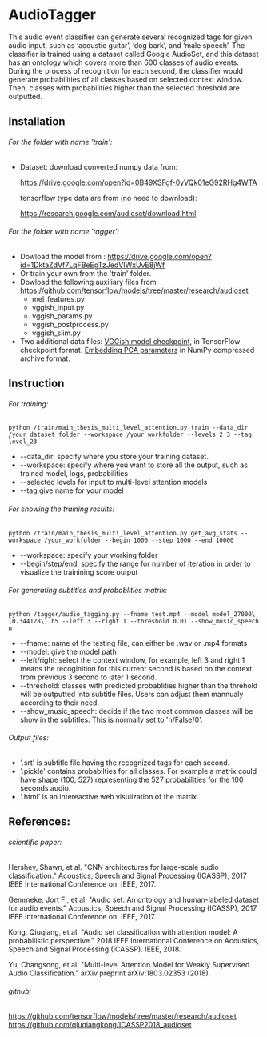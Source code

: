 # AudioTagger

This audio event classifier can generate several recognized tags for given audio input, such as ‘acoustic guitar’, ‘dog bark’, and ‘male speech’. The classifier is trained using a dataset called Google AudioSet, and this dataset has an ontology which covers more than 600 classes of audio events. During the process of recognition for each second, the classifier would generate probabilities of all classes based on selected context window. Then, classes with probabilities higher than the selected threshold are outputted.

## Installation
###### For the folder with name 'train':
 - Dataset: 
    download converted numpy data from:
    
    https://drive.google.com/open?id=0B49XSFgf-0yVQk01eG92RHg4WTA
    
    tensorflow type data are from (no need to download):
    
    https://research.google.com/audioset/download.html

###### For the folder with name 'tagger':
  - Dowload the model from :
   https://drive.google.com/open?id=1DktaZdVf7LqFBeEgTzJedVIWxUvE8jWf
- Or train your own from the 'train' folder.
- Dowload the following auxiliary files from
 https://github.com/tensorflow/models/tree/master/research/audioset
   - mel_features.py
   - vggish_input.py
   - vggish_params.py
   - vggish_postprocess.py
   - vggish_slim.py
- Two additional data files:
    [VGGish model checkpoint](https://storage.googleapis.com/audioset/vggish_model.ckpt), in TensorFlow checkpoint format.
    [Embedding PCA parameters](https://storage.googleapis.com/audioset/vggish_pca_params.npz) in NumPy compressed archive format.
## Instruction
###### For training:
    python /train/main_thesis_multi_level_attention.py train --data_dir  /your_dataset_folder --workspace /your_workfolder --levels 2 3 --tag level_23
  - --data_dir: specify where you store your training dataset.
  - --workspace: specify where you want to store all the output, such as trained model, logs, probabilities
  - --selected levels for input to multi-level attention models
  - --tag give name for your model
###### For showing the training results:
    python /train/main_thesis_multi_level_attention.py get_avg_stats --workspace /your_workfolder --begin 1000 --step 1000 --end 10000
  - --workspace: specify your working folder
  - --begin/step/end: specify the range for number of iteration in order to visualize the trainining score output
 
###### For generating subtitles and probablities matrix:
    python /tagger/audio_tagging.py --fname test.mp4 --model model_27000\[0.344128\].h5 --left 3 --right 1 --threshold 0.01 --show_music_speech n
- --fname: name of the testing file, can either be .wav or .mp4 formats
- --model: give the model path
- --left/right: select the context window, for example, left 3 and right 1 means the recoginition for this current second is based on the context from previous 3 second to later 1 second.
- --threshold: classes with predicted probablities higher than the threhold will be outputted into subtitle files. Users can adjust them mannualy according to their need.
- --show_music_speech: decide if the two most common classes will be show in the subtitles. This is normally set to 'n/False/0'.
###### Output files:
- '.srt' is subtitle file having the recognized tags for each second. 
- '.pickle' contains probabilties for all classes. For example a matrix could have shape (100, 527) representing the 527 probabilities for the 100 seconds audio.
- '.html' is an intereactive web visulization of the matrix.

## References:
###### scientific paper:

Hershey, Shawn, et al. "CNN architectures for large-scale audio classification." Acoustics, Speech and Signal Processing (ICASSP), 2017 IEEE International Conference on. IEEE, 2017.

Gemmeke, Jort F., et al. "Audio set: An ontology and human-labeled dataset for audio events." Acoustics, Speech and Signal Processing (ICASSP), 2017 IEEE International Conference on. IEEE, 2017.

Kong, Qiuqiang, et al. "Audio set classification with attention model: A probabilistic perspective." 2018 IEEE International Conference on Acoustics, Speech and Signal Processing (ICASSP). IEEE, 2018.

Yu, Changsong, et al. "Multi-level Attention Model for Weakly Supervised Audio Classification." arXiv preprint arXiv:1803.02353 (2018).

###### github:
https://github.com/tensorflow/models/tree/master/research/audioset
https://github.com/qiuqiangkong/ICASSP2018_audioset
